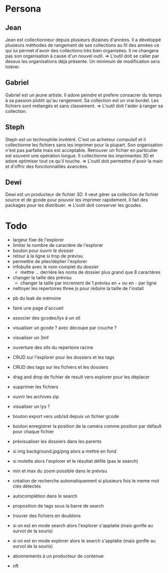 # Persona

## Jean
Jean est collectionneur depuis plusieurs dizaines d'années. Il a développé plusieurs méthodes de rangement de ses collections au fil des années ce qui lui permet d'avoir des collections très bien organisées. Il ne changera pas son organisation à cause d'un nouvel outil.
=> L'outil doit se caller par dessus les organisations déjà présente. Un minimum de modification sera tolérer.

## Gabriel
Gabriel est un jeune artiste. Il adore peindre et prefere consacrer du temps à sa passion plutôt qu'au rangement. Sa collection est un vrai bordel. Les fichiers sont mélangés et sans classement.
=> L'outil doit l'aider à ranger sa collection.

## Steph
Steph est un technophile invétéré. C'est un acheteur compulsif et il collectionne les fichiers sans les imprimer pour la plupart. Son organisation n'est pas parfaite mais est acceptable. Retrouver un fichier en particulier est souvent une opération longue. Il collectionne les imprimantes 3D et adore optimiser tout ce qu'il touche.
=> L'outil doit permettre d'avoir la main et d'offrir des fonctionnalités avancées.

## Dewi
Dewi est un producteur de fichier 3D. Il veut gérer sa collection de fichier source et de gcode pour pouvoir les imprimer rapidement. Il fait des packages pour les distribuer.
=> L'outil doit conserver les gcodes.

# Todo
+ largeur fixe de l'explorer
+ limiter le nombre de caractère de l'explorer
+ bouton pour ouvrir le dossier
+ retour à la ligne si trop de prévisu
+ permettre de plier/déplier l'explorer
+ infobulle avec le nom complet du dossier
    - mettre ... derrière les noms de dossier plus grand que 8 caractères
+ changer la taille des prévisu
    - changer la taille par increment de 1 prévisu en + ou en - par ligne
+ nettoyer les repertoires three js pour réduire la taille de l'install
- pb du leak de mémoire
- faire une page d'accueil
- associer des gcodes/lys à un stl
- visualiser un gcode ? avec découpe par couche ?
- visualiser un 3mf
- ouverture des stls du repertoire racine
- CRUD sur l'explorer pour les dossiers et les tags
- CRUD des tags sur les fichiers et les dossiers
- drag and drop de fichier de result vers explorer pour les déplacer
- supprimer les fichiers
- ouvrir les archives zip
- visualiser un lys ?
- bouton export vers usb/sd depuis un fichier gcode
- bouton enregistrer la position de la caméra comme position par défault pour chaque fichier
- prévisualiser les dossiers dans les parents
- si img background.jpg/png alors a mettre en fond
- si molette alors l'explorer et le résultat défile (pas le search)
- min et max du zoom possible dans le prévisu
- création de recherche automatiquement si plusieurs fois le meme mot clés détectés
- autocomplétion dans le search
- proposition de tags sous la barre de search
- trouver des fichiers en doublons
- si on est en mode search alors l'explorer s'applatie (mais gonfle au survol de la souris)
- si on est en mode explorer alors le search s'applatie (mais gonfle au survol de la souris)

- abonnements à un producteur de contenue
- nft